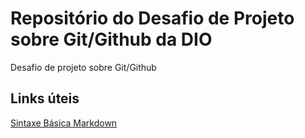 # Repositório do Desafio de Projeto sobre Git/Github da DIO
Desafio de projeto sobre Git/Github

## Links úteis

  [Sintaxe Básica Markdown](https://www.markdownguide.org/basic-syntax/)
